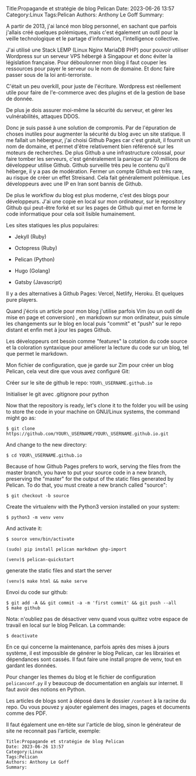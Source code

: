﻿Title:Propagande et stratégie de blog Pelican
Date: 2023-06-26 13:57
Category:Linux
Tags:Pelican
Authors: Anthony Le Goff
Summary:

A partir de 2013, j'ai lancé mon blog personnel, en sachant que parfois j'allais créé quelques polémiques, mais c'est également un outil pour la veille technologique et le partage d'information, l'intelligence collective.  

J'ai utilisé une Stack LEMP (Linux Nginx MariaDB PHP) pour pouvoir utiliser Wordpress sur un serveur VPS hébergé à Singapour et donc éviter la législation française. Pour déboulonner mon blog il faut couper les ressources pour payer le serveur ou le nom de domaine. Et donc faire passer sous de la loi anti-terroriste.  

C'était un peu overkill, pour juste de l'écriture. Wordpress est réellement utile pour faire de l'e-commerce avec des plugins et de la gestion de base de donnée.  

De plus je dois assurer moi-même la sécurité du serveur, et gérer les vulnérabilités, attaques DDOS.  

Donc je suis passé à une solution de compromis. Par de l'épuration de choses inutiles pour augmenter la sécurité du blog avec un site statique. Il me fallait un hébergeur, j'ai choisi Github Pages car c'est gratuit, il fournit un nom de domaine, et permet d'être relativement bien référencé sur les moteurs de recherches. De plus Github a une infrastructure colossal, pour faire tomber les serveurs, c'est généralement la panique car 70 millions de développeur utilise Github. Github surveille très peu le contenu qu'il héberge, il y a pas de modération. Fermer un compte Github est très rare, au risque de créer un effet Streisand. Cela fait généralement polémique. Les développeurs avec une IP en Iran sont bannis de Github.  

De plus le workflow du blog est plus moderne, c'est des blogs pour développeurs. J'ai une copie en local sur mon ordinateur, sur le repository Github qui peut-être forké et sur les pages de Github qui met en forme le code informatique pour cela soit lisible humainement.  

Les sites statiques les plus populaires:  

*   Jekyll (Ruby)  
    
*   Octopress (Ruby)  
    
*   Pelican (Python)  
    
*   Hugo (Golang)  
    
*   Gatsby (Javascript)  
    

Il y a des alternatives à Github Pages: Vercel, Netlify, Heroku. Et quelques pure players.  

Quand j'écris un article pour mon blog j'utilise parfois Vim (ou un outil de mise en page et conversion) , en markdown sur mon ordinateur, puis simule les changements sur le blog en local puis "commit" et "push" sur le repo distant et enfin met à jour les pages Github.  

Les développeurs ont besoin comme "features" la cotation du code source et la coloration syntaxique pour améliorer la lecture du code sur un blog, tel que permet le markdown.  

Mon fichier de configuration, que je garde sur Zim pour créer un blog Pelican, cela veut dire que vous avez configuré Git:  

Créer sur le site de github le repo: `YOUR\_USERNAME.github.io`

Initialiser le git avec .gitignore pour python  

Now that the repository is ready, let's clone it to the folder you will be using to store the code in your machine on GNU/Linux systems, the command might go as:  

```
$ git clone https://github.com/YOUR\_USERNAME/YOUR\_USERNAME.github.io.git  
```

And change to the new directory:

```
$ cd YOUR\_USERNAME.github.io  
```

Because of how Github Pages prefers to work, serving the files from the master branch, you have to put your source code in a new branch, preserving the "master" for the output of the static files generated by Pelican. To do that, you must create a new branch called "source":  
```
$ git checkout -b source  
```
  
Create the virtualenv with the Python3 version installed on your system:  
```
$ python3 -m venv venv  
```
  
And activate it:  
```
$ source venv/bin/activate

(sudo) pip install pelican markdown ghp-import

(venv)$ pelican-quickstart
```

generate the static files and start the server 

```  
(venv)$ make html && make serve  
```

Envoi du code sur github:  

```
$ git add -A && git commit -a -m 'first commit' && git push --all  
$ make github  
```

Nota: n'oubliez pas de désactiver venv quand vous quittez votre espace de travail en local sur le blog Pelican. La commande:  
```
$ deactivate
```
En ce qui concerne la maintenance, parfois après des mises à jours système, il est impossible de générer le blog Pelican, car les librairies et dépendances sont cassés. Il faut faire une install propre de venv, tout en gardant les données.

Pour changer les themes du blog et le fichier de configuration `pelicanconf.py` il y beaucoup de documentation en anglais sur internet. Il faut avoir des notions en Python.

Les articles de blogs sont à déposé dans le dossier `/content` à la racine du repo. Ou vous pouvez y ajouter egalement des images, pages et documents comme des PDF. 

Il faut également une en-tête sur l'article de blog, sinon le générateur de site ne reconnait pas l'article, exemple:

```
Title:Propagande et stratégie de blog Pelican
Date: 2023-06-26 13:57
Category:Linux
Tags:Pelican
Authors: Anthony Le Goff
Summary:
```
